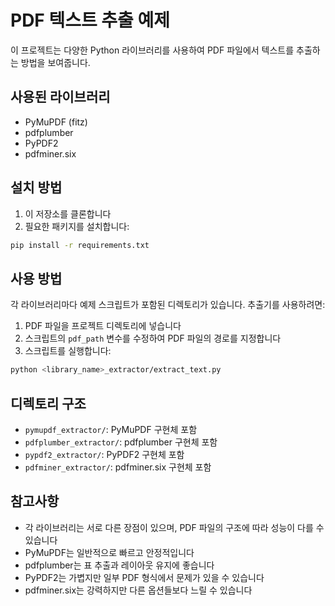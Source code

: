 # PDF 텍스트 추출 예제

이 프로젝트는 다양한 Python 라이브러리를 사용하여 PDF 파일에서 텍스트를 추출하는 방법을 보여줍니다.

## 사용된 라이브러리

- PyMuPDF (fitz)
- pdfplumber
- PyPDF2
- pdfminer.six

## 설치 방법

1. 이 저장소를 클론합니다
2. 필요한 패키지를 설치합니다:
```bash
pip install -r requirements.txt
```

## 사용 방법

각 라이브러리마다 예제 스크립트가 포함된 디렉토리가 있습니다. 추출기를 사용하려면:

1. PDF 파일을 프로젝트 디렉토리에 넣습니다
2. 스크립트의 `pdf_path` 변수를 수정하여 PDF 파일의 경로를 지정합니다
3. 스크립트를 실행합니다:
```bash
python <library_name>_extractor/extract_text.py
```

## 디렉토리 구조

- `pymupdf_extractor/`: PyMuPDF 구현체 포함
- `pdfplumber_extractor/`: pdfplumber 구현체 포함
- `pypdf2_extractor/`: PyPDF2 구현체 포함
- `pdfminer_extractor/`: pdfminer.six 구현체 포함

## 참고사항

- 각 라이브러리는 서로 다른 장점이 있으며, PDF 파일의 구조에 따라 성능이 다를 수 있습니다
- PyMuPDF는 일반적으로 빠르고 안정적입니다
- pdfplumber는 표 추출과 레이아웃 유지에 좋습니다
- PyPDF2는 가볍지만 일부 PDF 형식에서 문제가 있을 수 있습니다
- pdfminer.six는 강력하지만 다른 옵션들보다 느릴 수 있습니다 